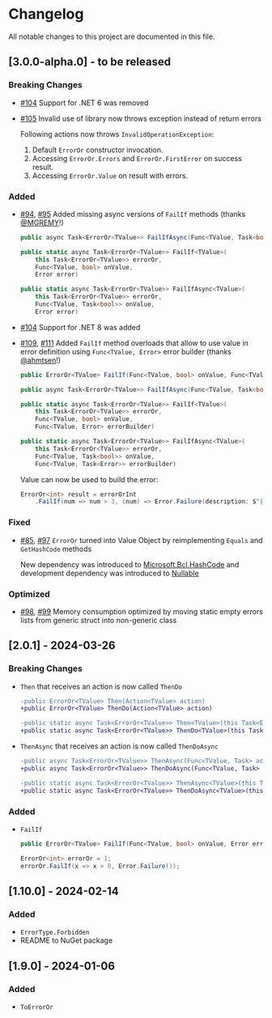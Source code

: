 # Changelog

All notable changes to this project are documented in this file.

## [3.0.0-alpha.0] - to be released

### Breaking Changes

- [#104](https://github.com/amantinband/error-or/pull/104) Support for .NET 6 was removed

- [#105](https://github.com/amantinband/error-or/pull/105) Invalid use of library now throws exception instead of return errors

    Following actions now throws `InvalidOperationException`:

    1. Default `ErrorOr` constructor invocation.
    2. Accessing `ErrorOr.Errors` and `ErrorOr.FirstError` on success result.
    3. Accessing `ErrorOr.Value` on result with errors.

### Added

- [#94](https://github.com/amantinband/error-or/issues/94), [#95](https://github.com/amantinband/error-or/pull/95) Added missing async versions of `FailIf` methods (thanks [@MGREMY](https://github.com/MGREMY)!)

    ```cs
    public async Task<ErrorOr<TValue>> FailIfAsync(Func<TValue, Task<bool>> onValue, Error error)
    ```

    ```cs
    public static async Task<ErrorOr<TValue>> FailIf<TValue>(
        this Task<ErrorOr<TValue>> errorOr,
        Func<TValue, bool> onValue,
        Error error)
    ```

    ```cs
    public static async Task<ErrorOr<TValue>> FailIfAsync<TValue>(
        this Task<ErrorOr<TValue>> errorOr,
        Func<TValue, Task<bool>> onValue,
        Error error)
    ```

- [#104](https://github.com/amantinband/error-or/pull/104) Support for .NET 8 was added

- [#109](https://github.com/amantinband/error-or/issues/109), [#111](https://github.com/amantinband/error-or/pull/111) Added `FailIf` method overloads that allow to use value in error definition using `Func<TValue, Error>` error builder (thanks [@ahmtsen](https://github.com/ahmtsen)!)

    ```cs
    public ErrorOr<TValue> FailIf(Func<TValue, bool> onValue, Func<TValue, Error> errorBuilder)
    ```

    ```cs
    public async Task<ErrorOr<TValue>> FailIfAsync(Func<TValue, Task<bool>> onValue, Func<TValue, Task<Error>> errorBuilder)
    ```

    ```cs
    public static async Task<ErrorOr<TValue>> FailIf<TValue>(
        this Task<ErrorOr<TValue>> errorOr,
        Func<TValue, bool> onValue,
        Func<TValue, Error> errorBuilder)
    ```

    ```cs
    public static async Task<ErrorOr<TValue>> FailIfAsync<TValue>(
        this Task<ErrorOr<TValue>> errorOr,
        Func<TValue, Task<bool>> onValue,
        Func<TValue, Task<Error>> errorBuilder)
    ```

    Value can now be used to build the error:

    ```cs
    ErrorOr<int> result = errorOrInt
        .FailIf(num => num > 3, (num) => Error.Failure(description: $"{num} is greater than 3"));
    ```

### Fixed

- [#85](https://github.com/amantinband/error-or/issues/85), [#97](https://github.com/amantinband/error-or/pull/97) `ErrorOr` turned into Value Object by reimplementing `Equals` and `GetHashCode` methods

    New dependency was introduced to [Microsoft.Bcl.HashCode](https://www.nuget.org/packages/Microsoft.Bcl.HashCode) and development dependency was introduced to [Nullable](https://www.nuget.org/packages/Nullable)

### Optimized

- [#98](https://github.com/amantinband/error-or/issues/98), [#99](https://github.com/amantinband/error-or/pull/99) Memory consumption optimized by moving static empty errors lists from generic struct into non-generic class

## [2.0.1] - 2024-03-26

### Breaking Changes

- `Then` that receives an action is now called `ThenDo`

    ```diff
    -public ErrorOr<TValue> Then(Action<TValue> action)
    +public ErrorOr<TValue> ThenDo(Action<TValue> action)
    ```

    ```diff
    -public static async Task<ErrorOr<TValue>> Then<TValue>(this Task<ErrorOr<TValue>> errorOr, Action<TValue> action)
    +public static async Task<ErrorOr<TValue>> ThenDo<TValue>(this Task<ErrorOr<TValue>> errorOr, Action<TValue> action)
    ```

- `ThenAsync` that receives an action is now called `ThenDoAsync`

    ```diff
    -public async Task<ErrorOr<TValue>> ThenAsync(Func<TValue, Task> action)
    +public async Task<ErrorOr<TValue>> ThenDoAsync(Func<TValue, Task> action)
    ```

    ```diff
    -public static async Task<ErrorOr<TValue>> ThenAsync<TValue>(this Task<ErrorOr<TValue>> errorOr, Func<TValue, Task> action)
    +public static async Task<ErrorOr<TValue>> ThenDoAsync<TValue>(this Task<ErrorOr<TValue>> errorOr, Func<TValue, Task> action)
    ```

### Added

- `FailIf`

    ```csharp
    public ErrorOr<TValue> FailIf(Func<TValue, bool> onValue, Error error)
    ```

    ```csharp
    ErrorOr<int> errorOr = 1;
    errorOr.FailIf(x => x > 0, Error.Failure());
    ```

## [1.10.0] - 2024-02-14

### Added

- `ErrorType.Forbidden`
- README to NuGet package

## [1.9.0] - 2024-01-06

### Added

- `ToErrorOr`

